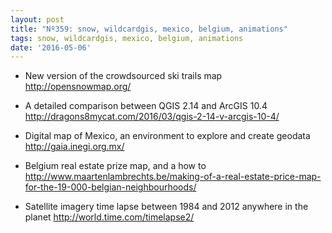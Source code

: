 ```yaml
---
layout: post
title: "Nº359: snow, wildcardgis, mexico, belgium, animations"
tags: snow, wildcardgis, mexico, belgium, animations
date: '2016-05-06'
---
```


* New version of the crowdsourced ski trails map
  http://opensnowmap.org/

* A detailed comparison between QGIS 2.14 and ArcGIS 10.4
  http://dragons8mycat.com/2016/03/qgis-2-14-v-arcgis-10-4/

* Digital map of Mexico, an environment to explore and create geodata
  http://gaia.inegi.org.mx/

* Belgium real estate prize map, and a how to
  http://www.maartenlambrechts.be/making-of-a-real-estate-price-map-for-the-19-000-belgian-neighbourhoods/

* Satellite imagery time lapse between 1984 and 2012 anywhere in the planet
  http://world.time.com/timelapse2/
